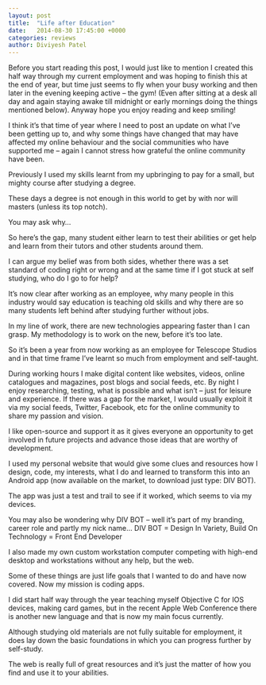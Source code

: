 ```yaml
---
layout: post
title:  "Life after Education"
date:   2014-08-30 17:45:00 +0000
categories: reviews
author: Diviyesh Patel
---
```


Before you start reading this post, I would just like to mention I created this half way through my current employment and was hoping to finish this at the end of year, but time just seems to fly when your busy working and then later in the evening keeping active – the gym! (Even after sitting at a desk all day and again staying awake till midnight or early mornings doing the things mentioned below). Anyway hope you enjoy reading and keep smiling!

I think it’s that time of year where I need to post an update on what I’ve been getting up to, and why some things have changed that may have affected my online behaviour and the social communities who have supported me – again I cannot stress how grateful the online community have been.

Previously I used my skills learnt from my upbringing to pay for a small, but mighty course after studying a degree.

These days a degree is not enough in this world to get by with nor will masters (unless its top notch).

You may ask why…

So here’s the gap, many student either learn to test their abilities or get help and learn from their tutors and other students around them.

I can argue my belief was from both sides, whether there was a set standard of coding right or wrong and at the same time if I got stuck at self studying, who do I go to for help?

It’s now clear after working as an employee, why many people in this industry would say education is teaching old skills and why there are so many students left behind after studying further without jobs.

In my line of work, there are new technologies appearing faster than I can grasp. My methodology is to work on the new, before it’s too late.

So it’s been a year from now working as an employee for Telescope Studios and in that time frame I’ve learnt so much from employment and self-taught.

During working hours I make digital content like websites, videos, online catalogues and magazines, post blogs and social feeds, etc. By night I enjoy researching, testing, what is possible and what isn’t – just for leisure and experience. If there was a gap for the market, I would usually exploit it via my social feeds, Twitter, Facebook, etc for the online community to share my passion and vision.

I like open-source and support it as it gives everyone an opportunity to get involved in future projects and advance those ideas that are worthy of development.

I used my personal website that would give some clues and resources how I design, code, my interests, what I do and learned to transform this into an Android app (now available on the market, to download just type: DIV BOT).

The app was just a test and trail to see if it worked, which seems to via my devices.

You may also be wondering why DIV BOT – well it’s part of my branding, career role and partly my nick name… DIV BOT = Design In Variety, Build On Technology = Front End Developer

I also made my own custom workstation computer competing with high-end desktop and workstations without any help, but the web.

Some of these things are just life goals that I wanted to do and have now covered. Now my mission is coding apps.

I did start half way through the year teaching myself Objective C for IOS devices, making card games, but in the recent Apple Web Conference there is another new language and that is now my main focus currently.

Although studying old materials are not fully suitable for employment, it does lay down the basic foundations in which you can progress further by self-study.

The web is really full of great resources and it’s just the matter of how you find and use it to your abilities.
